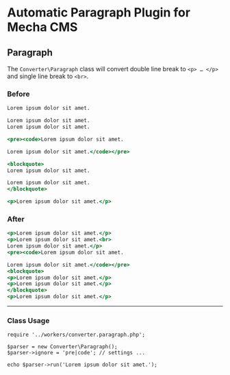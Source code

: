 Automatic Paragraph Plugin for Mecha CMS
========================================

Paragraph
---------

The `Converter\Paragraph` class will convert double line break to `<p> … </p>` and single line break to `<br>`.

### Before

~~~ .html
Lorem ipsum dolor sit amet.

Lorem ipsum dolor sit amet.
Lorem ipsum dolor sit amet.

<pre><code>Lorem ipsum dolor sit amet.

Lorem ipsum dolor sit amet.</code></pre>

<blockquote>
Lorem ipsum dolor sit amet.

Lorem ipsum dolor sit amet.
</blockquote>

<p>Lorem ipsum dolor sit amet.</p>
~~~

### After

~~~ .html
<p>Lorem ipsum dolor sit amet.</p>
<p>Lorem ipsum dolor sit amet.<br>
Lorem ipsum dolor sit amet.</p>
<pre><code>Lorem ipsum dolor sit amet.

Lorem ipsum dolor sit amet.</code></pre>
<blockquote>
<p>Lorem ipsum dolor sit amet.</p>
<p>Lorem ipsum dolor sit amet.</p>
</blockquote>
<p>Lorem ipsum dolor sit amet.</p>
~~~

---

### Class Usage

~~~ .php
require '../workers/converter.paragraph.php';

$parser = new Converter\Paragraph();
$parser->ignore = 'pre|code'; // settings ...

echo $parser->run('Lorem ipsum dolor sit amet.');
~~~